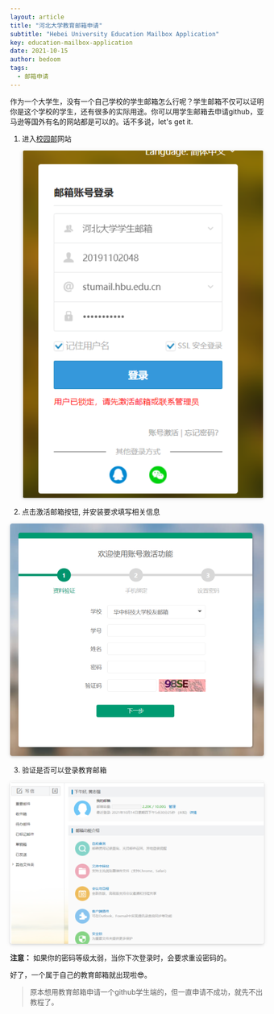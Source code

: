 ```yaml
---
layout: article
title: "河北大学教育邮箱申请"
subtitle: "Hebei University Education Mailbox Application"
key: education-mailbox-application
date: 2021-10-15
author: bedoom
tags:
  - 邮箱申请
---
```


作为一个大学生，没有一个自己学校的学生邮箱怎么行呢？学生邮箱不仅可以证明你是这个学校的学生，还有很多的实际用途。你可以用学生邮箱去申请github，亚马逊等国外有名的网站都是可以的。话不多说，let's get it.

1. 进入[校园邮](https://edu.icoremail.net/)网站

   <div align=center>    <img style="border-radius: 0.3125em;    box-shadow: 0 2px 4px 0 rgba(34,36,38,.12),0 2px 10px 0 rgba(34,36,38,.08);"     src="https://raw.githubusercontent.com/bedoom/imges/main/image-20211030110214044.png"> </div>

2. 点击激活邮箱按钮, 并安装要求填写相关信息

<div align=center>    <img style="border-radius: 0.3125em;    box-shadow: 0 2px 4px 0 rgba(34,36,38,.12),0 2px 10px 0 rgba(34,36,38,.08);"     src="https://raw.githubusercontent.com/bedoom/imges/main/image-20211030110422284.png"> </div>

3. 验证是否可以登录教育邮箱

<div align=center>    <img style="border-radius: 0.3125em;    box-shadow: 0 2px 4px 0 rgba(34,36,38,.12),0 2px 10px 0 rgba(34,36,38,.08);"     src="https://raw.githubusercontent.com/bedoom/imges/main/image-20211030110522883.png"> </div>

**注意：** 如果你的密码等级太弱，当你下次登录时，会要求重设密码的。

好了，一个属于自己的教育邮箱就出现啦😎。

> 原本想用教育邮箱申请一个github学生端的，但一直申请不成功，就先不出教程了。
